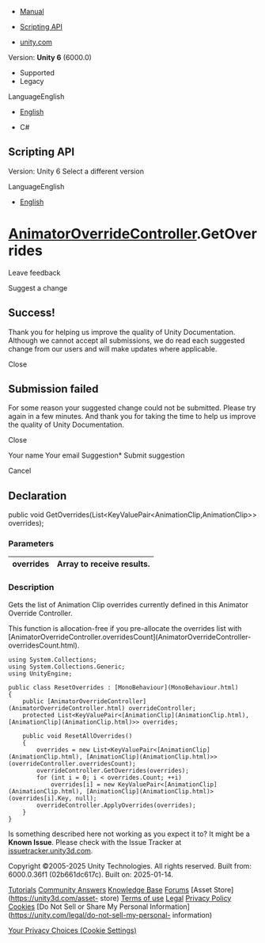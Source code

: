 [ ]()

  * [Manual](../Manual/index.html)
  * [Scripting API](../ScriptReference/index.html)

  * [unity.com](https://unity.com/)

Version: **Unity 6** (6000.0)

  * Supported
  * Legacy

LanguageEnglish

  * [English]()

  * C#

[ ](https://docs.unity3d.com)

## Scripting API

Version: Unity 6 Select a different version

LanguageEnglish

  * [English]()

#  [AnimatorOverrideController](AnimatorOverrideController.html).GetOverrides

Leave feedback

Suggest a change

## Success!

Thank you for helping us improve the quality of Unity Documentation. Although
we cannot accept all submissions, we do read each suggested change from our
users and will make updates where applicable.

Close

## Submission failed

For some reason your suggested change could not be submitted. Please <a>try
again</a> in a few minutes. And thank you for taking the time to help us
improve the quality of Unity Documentation.

Close

Your name Your email Suggestion* Submit suggestion

Cancel

[ ]()

## Declaration

public void GetOverrides(List<KeyValuePair<AnimationClip,AnimationClip>>
overrides);

### Parameters

overrides | Array to receive results.  
---|---  
  
### Description

Gets the list of Animation Clip overrides currently defined in this Animator
Override Controller.

This function is allocation-free if you pre-allocate the overrides list with
[AnimatorOverrideController.overridesCount](AnimatorOverrideController-
overridesCount.html).

    
    
    using System.Collections;
    using System.Collections.Generic;
    using UnityEngine;  
      
    public class ResetOverrides : [MonoBehaviour](MonoBehaviour.html)
    {
        public [AnimatorOverrideController](AnimatorOverrideController.html) overrideController;
        protected List<KeyValuePair<[AnimationClip](AnimationClip.html), [AnimationClip](AnimationClip.html)>> overrides;  
      
        public void ResetAllOverrides()
        {
            overrides = new List<KeyValuePair<[AnimationClip](AnimationClip.html), [AnimationClip](AnimationClip.html)>>(overrideController.overridesCount);
            overrideController.GetOverrides(overrides);
            for (int i = 0; i < overrides.Count; ++i)
                overrides[i] = new KeyValuePair<[AnimationClip](AnimationClip.html), [AnimationClip](AnimationClip.html)>(overrides[i].Key, null);
            overrideController.ApplyOverrides(overrides);
        }
    }
    

Is something described here not working as you expect it to? It might be a
**Known Issue**. Please check with the Issue Tracker at
[issuetracker.unity3d.com](https://issuetracker.unity3d.com).

Copyright ©2005-2025 Unity Technologies. All rights reserved. Built from:
6000.0.36f1 (02b661dc617c). Built on: 2025-01-14.

[Tutorials](https://unity3d.com/learn) [Community
Answers](https://answers.unity3d.com) [Knowledge
Base](https://support.unity3d.com/hc/en-us)
[Forums](https://forum.unity3d.com) [Asset Store](https://unity3d.com/asset-
store) [Terms of use](https://docs.unity3d.com/Manual/TermsOfUse.html)
[Legal](https://unity.com/legal) [Privacy
Policy](https://unity.com/legal/privacy-policy)
[Cookies](https://unity.com/legal/cookie-policy) [Do Not Sell or Share My
Personal Information](https://unity.com/legal/do-not-sell-my-personal-
information)

[Your Privacy Choices (Cookie Settings)](javascript:void\(0\);)

